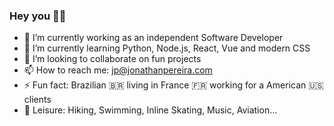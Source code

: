 ### Hey you 🤙🏾

- 🔭 I’m currently working as an independent Software Developer
- 🌱 I’m currently learning Python, Node.js, React, Vue and modern CSS
- 👯 I’m looking to collaborate on fun projects
- 📫 How to reach me: jp@jonathanpereira.com
- ⚡ Fun fact: Brazilian 🇧🇷 living in France 🇫🇷 working for a American 🇺🇸 clients
- 🌳 Leisure: Hiking, Swimming, Inline Skating, Music, Aviation... 

<!--
**jonathanpereira/jonathanpereira** is a ✨ _special_ ✨ repository because its `README.md` (this file) appears on your GitHub profile.

Here are some ideas to get you started:

- 🔭 I’m currently working on ...
- 🌱 I’m currently learning ...
- 👯 I’m looking to collaborate on ...
- 🤔 I’m looking for help with ...
- 💬 Ask me about ...
- 📫 How to reach me: ...
- 😄 Pronouns: ...
- ⚡ Fun fact: ...
-->
